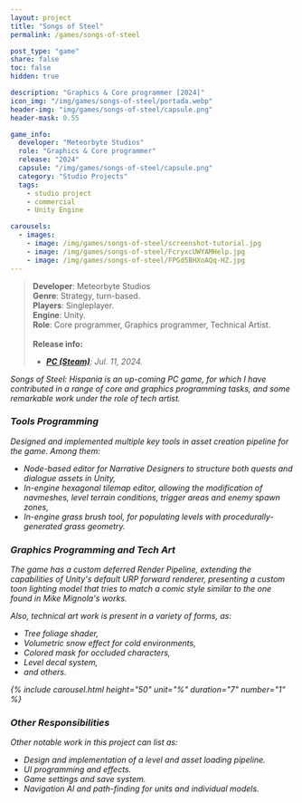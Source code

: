 ```yaml
---
layout: project
title: "Songs of Steel"
permalink: /games/songs-of-steel

post_type: "game"
share: false
toc: false
hidden: true

description: "Graphics & Core programmer [2024]"
icon_img: "/img/games/songs-of-steel/portada.webp"
header-img: "img/games/songs-of-steel/capsule.png"
header-mask: 0.55

game_info:
  developer: "Meteorbyte Studios"
  role: "Graphics & Core programmer"
  release: "2024"
  capsule: "/img/games/songs-of-steel/capsule.png"
  category: "Studio Projects"
  tags:
    - studio project
    - commercial
    - Unity Engine

carousels:
  - images: 
    - image: /img/games/songs-of-steel/screenshot-tutorial.jpg
    - image: /img/games/songs-of-steel/FcryxcUWYAMHelp.jpg
    - image: /img/games/songs-of-steel/FPGd5BHXoAQq-HZ.jpg
---
```


>**Developer**: Meteorbyte Studios<br>
>**Genre**: Strategy, turn-based.<br>
>**Players**: Singleplayer.<br>
>**Engine**: Unity.<br>
>**Role**: Core programmer, Graphics programmer, Technical Artist.<br>
><br>
>**Release info:**
>- [<i class='fab fa-steam'/> **PC (Steam)**](https://store.steampowered.com/app/2603300/Songs_of_Steel_Hispania/): Jul. 11, 2024.

_Songs of Steel: Hispania_ is an up-coming PC game, for which I have
contributed in a range of core and graphics programming tasks, and some
remarkable work under the role of tech artist.

### Tools Programming

Designed and implemented multiple key tools in asset creation pipeline for
the game. Among them:
  - Node-based editor for Narrative Designers to structure both quests and
  dialogue assets in Unity,
  - In-engine hexagonal tilemap editor, allowing the modification of navmeshes,
  level terrain conditions, trigger areas and enemy spawn zones,
  - In-engine grass brush tool, for populating levels with procedurally-generated
  grass geometry.

### Graphics Programming and Tech Art

The game has a custom deferred Render Pipeline, extending the capabilities of
Unity's  default URP forward renderer, presenting a custom toon lighting model
that tries to match a comic style similar to the one found in Mike Mignola's
works.

Also, technical art work is present in a variety of forms, as:
  - Tree foliage shader,
  - Volumetric snow effect for cold environments,
  - Colored mask for occluded characters,
  - Level decal system,
  - and others.

{% include carousel.html height="50" unit="%" duration="7" number="1" %}
<br>

### Other Responsibilities

Other notable work in this project can list as:
 
 - Design and implementation of a level and asset loading pipeline.
 - UI programming and effects.
 - Game settings and save system.
 - Navigation AI and path-finding for units and individual models.
